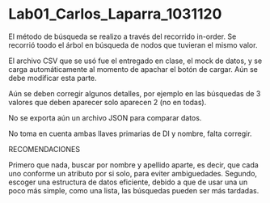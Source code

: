 # Lab01_Carlos_Laparra_1031120

El método de búsqueda se realizo a través del recorrido in-order. Se recorrió toodo el árbol en búsqueda de nodos que tuvieran el mismo valor.

El archivo CSV que se usó fue el entregado en clase, el mock de datos, y se carga automáticamente al momento de apachar el botón de cargar. Aún se debe modificar esta parte. 

Aún se deben corregir algunos detalles, por ejemplo en las búsquedas de 3 valores que deben aparecer solo aparecen 2 (no en todas).

No se exporta aún un archivo JSON para comparar datos.

No toma en cuenta ambas llaves primarias de DI y nombre, falta corregir.


RECOMENDACIONES

Primero que nada, buscar por nombre y apellido aparte, es decir, que cada uno conforme un atributo por si solo, para eviter ambiguedades.
Segundo, escoger una estructura de datos eficiente, debido a que de usar una un poco más simple, como una lista, las búsquedas pueden ser más  tardadas.
